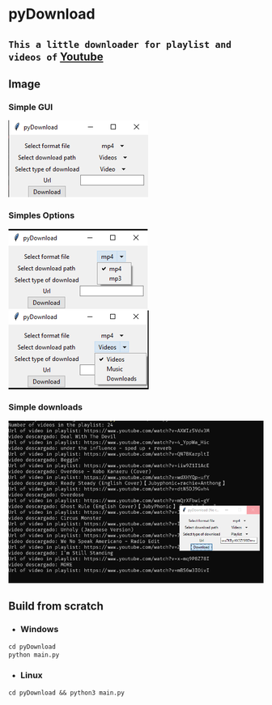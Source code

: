 # pyDownload
## `This a little downloader for playlist and videos of` [Youtube](sa)

## Image
### Simple GUI
![gui](res/img/gui.png)

### Simples Options

![gui](res/img/gui_formats.png)
![gui](res/img/gui_paths.png)

### Simple downloads

![gui](res/img/testing.png)

## Build from scratch

- ### Windows
~~~pws
cd pyDownload
python main.py
~~~

- ### Linux
~~~pws
cd pyDownload && python3 main.py
~~~